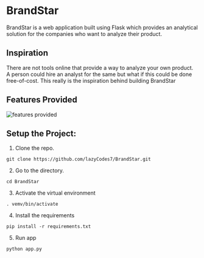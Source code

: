 # BrandStar
BrandStar is a web application built using Flask which provides an analytical solution for the companies who want to analyze their product.


## Inspiration 
There are not tools online that provide a way to analyze your own product. A person could hire an analyst for the same but what if this could be done free-of-cost. This really is the inspiration behind building BrandStar

## Features Provided

![features provided](https://user-images.githubusercontent.com/53506835/122927548-9c856b80-d386-11eb-8168-0d764878f4d2.png)

## Setup the Project:
1. Clone the repo.
```
git clone https://github.com/lazyCodes7/BrandStar.git
```
2. Go to the directory.
```
cd BrandStar
```
3. Activate the virtual environment
```
. vemv/bin/activate
```
4. Install the requirements
```
pip install -r requirements.txt
```
5. Run app
```
python app.py
```

